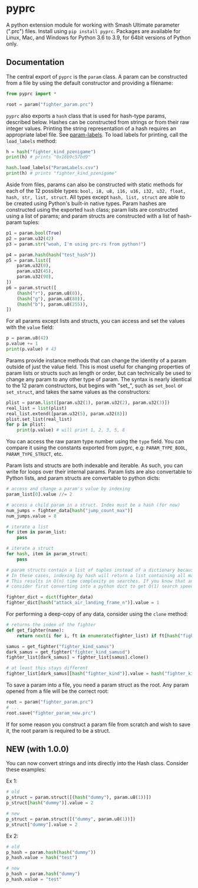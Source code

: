 # pyprc

A python extension module for working with Smash Ultimate parameter (".prc") files. Install using `pip install pyprc`. Packages are available for Linux, Mac, and Windows for Python 3.6 to 3.9, for 64bit versions of Python only.

## Documentation

The central export of `pyprc` is the `param` class. A param can be constructed from a file by using the default constructor and providing a filename:

```python
from pyprc import *

root = param("fighter_param.prc")
```

`pyprc` also exports a `hash` class that is used for hash-type params, described below. Hashes can be constructed from strings or from their raw integer values. Printing the string representation of a hash requires an appropriate label file. See [param-labels](https://github.com/ultimate-research/param-labels). To load labels for printing, call the `load_labels` method:

```python
h = hash("fighter_kind_pzenigame")
print(h) # prints "0x16b9c57bd9"

hash.load_labels("ParamLabels.csv")
print(h) # prints "fighter_kind_pzenigame"
```

Aside from files, params can also be constructed with static methods for each of the 12 possible types: `bool, i8, u8, i16, u16, i32, u32, float, hash, str, list, struct`. All types except `hash, list, struct` are able to be created using Python's built-in native types. Param hashes are constructed using the exported `hash` class; param lists are constructed using a list of params; and param structs are constructed with a list of hash-param tuples:

```python
p1 = param.bool(True)
p2 = param.u32(42)
p3 = param.str("woah, I'm using prc-rs from python!")

p4 = param.hash(hash("test_hash"))
p5 = param.list([
    param.u32(0),
    param.u32(45),
    param.u32(90),
])
p6 = param.struct([
    (hash("r"), param.u8(0)),
    (hash("g"), param.u8(80)),
    (hash("b"), param.u8(255)),
])
```

For all params except lists and structs, you can access and set the values with the `value` field:

```python
p = param.u8(42)
p.value += 1
print(p.value) # 43
```

Params provide instance methods that can change the identity of a param outside of just the value field. This is most useful for changing properties of param lists or structs such as length or order, but can technically be used to change any param to any other type of param. The syntax is nearly identical to the 12 param constructors, but begins with "set_", such as `set_bool` or `set_struct`, and takes the same values as the constructors:

```python
plist = param.list([param.u32(1), param.u32(2), param.u32(3)])
real_list = list(plist)
real_list.extend([param.u32(5), param.u32(8)])
plist.set_list(real_list)
for p in plist:
    print(p.value) # will print 1, 2, 3, 5, 8
```

You can access the raw param type number using the `type` field. You can compare it using the constants exported from pyprc, e.g: `PARAM_TYPE_BOOL`, `PARAM_TYPE_STRUCT`, etc.

Param lists and structs are both indexable and iterable. As such, you can write for loops over their internal params. Param lists are also convertable to Python lists, and param structs are convertable to python dicts:

```python
# access and change a param's value by indexing
param_list[0].value //= 2

# access a child param in a struct. Index must be a hash (for now)
num_jumps = fighter_data[hash("jump_count_max")]
num_jumps.value = 8

# iterate a list
for item in param_list:
    pass

# iterate a struct
for hash, item in param_struct:
    pass

# param structs contain a list of tuples instead of a dictionary because some rare param files have duplicate hashes.
# In these cases, indexing by hash will return a list containing all matching params, instead of just 1 param.
# This results in O(n) time complexity on searches. If you know that any hashes you're editing only show up once,
# consider first converting into a python dict to get O(1) search speed. See this example:

fighter_dict = dict(fighter_data)
fighter_dict[hash("attack_air_landing_frame_n")].value = 1
```

For performing a deep-copy of any data, consider using the `clone` method:

```python
# returns the index of the fighter
def get_fighter(name):
    return next(i for i, ft in enumerate(fighter_list) if ft[hash("fighter_kind")].value == hash(name))

samus = get_fighter("fighter_kind_samus")
dark_samus = get_fighter("fighter_kind_samusd")
fighter_list[dark_samus] = fighter_list[samus].clone()

# at least this stays different
fighter_list[dark_samus][hash("fighter_kind")].value = hash("fighter_kind_samusd")
```

To save a param into a file, you need a param struct as the root. Any param opened from a file will be the correct root:

```python
root = param("fighter_param.prc")
# ...
root.save("fighter_param_new.prc")
```

If for some reason you construct a param file from scratch and wish to save it, the root param is required to be a struct.

## NEW (with 1.0.0)

You can now convert strings and ints directly into the Hash class. Consider these examples:

Ex 1:

```python
# old
p_struct = param.struct([(hash("dummy"), param.u8(1))])
p_struct[hash("dummy")].value = 2

# new
p_struct = param.struct([("dummy", param.u8(1))])
p_struct["dummy"].value = 2
```

Ex 2:

```python
# old
p_hash = param.hash(hash("dummy"))
p_hash.value = hash("test")

# new
p_hash = param.hash("dummy")
p_hash.value = "test"
```
